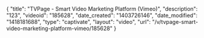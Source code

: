 {
    "title": "TVPage - Smart Video Marketing Platform (Vimeo)",
    "description": "123",
    "videoid": "185628",
    "date_created": "1403726146",
    "date_modified": "1418181688",
    "type": "captivate",
    "layout": "video",
    "url": "\/v\/tvpage-smart-video-marketing-platform-vimeo\/185628"
}